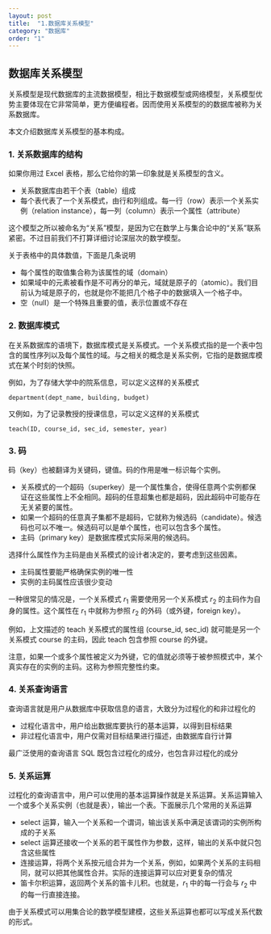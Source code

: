 ```yaml
---
layout: post
title:  "1.数据库关系模型"
category: "数据库"
order: "1"
---
```




## 数据库关系模型

关系模型是现代数据库的主流数据模型，相比于数据模型或网络模型，关系模型优势主要体现在它非常简单，更方便编程者。因而使用关系模型的的数据库被称为关系数据库。

本文介绍数据库关系模型的基本构成。

### 1. 关系数据库的结构

如果你用过 Excel 表格，那么它给你的第一印象就是关系模型的含义。

- 关系数据库由若干个表（table）组成
- 每个表代表了一个关系模式，由行和列组成。每一行（row）表示一个关系实例（relation instance），每一列（column）表示一个属性（attribute）

这个模型之所以被命名为“关系”模型，是因为它在数学上与集合论中的“关系”联系紧密。不过目前我们不打算详细讨论深层次的数学模型。

关于表格中的具体数值，下面是几条说明

- 每个属性的取值集合称为该属性的域（domain）
- 如果域中的元素被看作是不可再分的单元，域就是原子的（atomic）。我们目前认为域是原子的，也就是你不能把几个格子中的数据填入一个格子中。
- 空（null）是一个特殊且重要的值，表示位置或不存在

### 2. 数据库模式

在关系数据库的语境下，数据库模式是关系模式。一个关系模式指的是一个表中包含的属性序列以及每个属性的域。与之相关的概念是关系实例，它指的是数据库模式在某个时刻的快照。

例如，为了存储大学中的院系信息，可以定义这样的关系模式

```
department(dept_name, building, budget)
```

又例如，为了记录教授的授课信息，可以定义这样的关系模式

```
teach(ID, course_id, sec_id, semester, year)
```

### 3. 码

码（key）也被翻译为关键码，键值。码的作用是唯一标识每个实例。

- 关系模式的一个超码（superkey）是一个属性集合，使得任意两个实例都保证在这些属性上不全相同。超码的任意超集也都是超码，因此超码中可能存在无关紧要的属性。
- 如果一个超码的任意真子集都不是超码，它就称为候选码（candidate）。候选码也可以不唯一。候选码可以是单个属性，也可以包含多个属性。
- 主码（primary key）是数据库模式实际采用的候选码。

选择什么属性作为主码是由关系模式的设计者决定的，要考虑到这些因素。

- 主码属性要能严格确保实例的唯一性
- 实例的主码属性应该很少变动

一种很常见的情况是，一个关系模式 $r_1$ 需要使用另一个关系模式 $r_2$ 的主码作为自身的属性。这个属性在 $r_1$ 中就称为参照 $r_2$ 的外码（或外键，foreign key）。

例如，上文描述的 teach 关系模式的属性组 (course_id, sec_id) 就可能是另一个关系模式 course 的主码，因此 teach 包含参照 course 的外键。

注意，如果一个或多个属性被定义为外键，它的值就必须等于被参照模式中，某个真实存在的实例的主码。这称为参照完整性约束。

### 4. 关系查询语言

查询语言就是用户从数据库中获取信息的语言，大致分为过程化的和非过程化的

- 过程化语言中，用户给出数据库要执行的基本运算，以得到目标结果
- 非过程化语言中，用户仅需对目标结果进行描述，由数据库自行计算

最广泛使用的查询语言 SQL 既包含过程化的成分，也包含非过程化的成分

### 5. 关系运算

过程化的查询语言中，用户可以使用的基本运算操作就是关系运算。关系运算输入一个或多个关系实例（也就是表），输出一个表。下面展示几个常用的关系运算

- select 运算，输入一个关系和一个谓词，输出该关系中满足该谓词的实例所构成的子关系
- select 运算还接收一个关系的若干属性作为参数，这样，输出的关系中就只包含这些属性
- 连接运算，将两个关系按元组合并为一个关系，例如，如果两个关系的主码相同，就可以把其他属性合并。实际的连接运算可以应对更复杂的情况
- 笛卡尔积运算，返回两个关系的笛卡儿积。也就是，$r_1$ 中的每一行会与  $r_2$ 中的每一行直接连接。

由于关系模式可以用集合论的数学模型建模，这些关系运算也都可以写成关系代数的形式。
